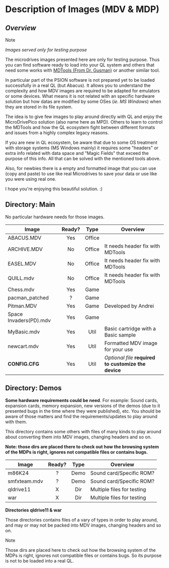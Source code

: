# Description of Images (MDV & MDP)
## _Overview_

> [!NOTE]
> _Images served only for testing purpose_

The microdrives images presented here are only for testing purpose. Thus you can find software ready to load into your QL system and others that need some works with [MDTools (From Dr. Gusman)](https://github.com/gusmanb/micropicodrive/releases/tag/V1.0.0.0) or another similar tool.

In particular part of the PSION software is not prepared yet to be loaded successfully in a real QL (but Abacus). It allows you to understand the complexity and how MDV images are required to be adapted for emulators or some devices. What means it is not related with an specific hardware solution but how datas are modified by some OSes (_ie. MS Windows_) when they are stored in its file system.

The idea is to give few images to play around directly with QL and enjoy the MicroDrivePico solution (also name here as MPD). Others to learn to control the MDTools and how the QL ecosystem fight between different formats and issues from a highly complex legacy reasons.

If you are new in QL ecosystem, be aware that due to some OS treatment with storage systems (MS Windows mainly) it requires some "headers" or extra info related with data space and "Magic Fields" that exceed the purpose of this info. All that can be solved with the mentioned tools above.

Also, for newbies there is a empty and formatted image that you can use (copy and paste) to use like real Microdrives to save your data or use like you were using real one.

I hope you're enjoying this beautiful solution. :)

## Directory: Main
No particular hardware needs for those images.


| Image | Ready? | Type | Overview |
| ------ | :--: | :--: | ---- |
| ABACUS.MDV | Yes | Office |  |
| ARCHIVE.MDV | No | Office | It needs header fix with MDTools |
| EASEL.MDV | No | Office | It needs header fix with MDTools |
| QUILL.mdv | No | Office | It needs header fix with MDTools |
| Chess.mdv | Yes | Game |  |
| pacman_patched | ? | Game |  |
| Pitman.MDV | Yes | Game | Developed by Andrei |
| Space Invaders(PD).mdv | Yes | Game |  |
| MyBasic.mdv | Yes | Util | Basic cartridge with a Basic sample |
| newcart.mdv | Yes | Util | Formatted MDV image for your use |
| **CONFIG.CFG** | Yes | Util | _Optional file_ **required to customize the device** |


## Directory: Demos
**Some hardware requirements could be need**. For example: Sound cards, expansion cards, memory expansion, new versions of the demos (due to it presented bugs in the time where they were published), etc. You should be aware of those matters and find the requirements/updates to play around with them.

This directory contains some others with files of many kinds to play around about converting them into MDV images, changing headers and so on.

**Note: those dirs are placed there to check out how the browsing system of the MDPs is right, ignores not compatible files or contains bugs.**


| Image | Ready? | Type | Overview |
| ------ | :--: | :--: | ---- |
| m86K24 | ? | Demo | Sound card/Specific ROM? |
| smfxteam.mdv | ? | Demo | Sound card/Specific ROM? |
| qldrive11 | X | Dir | Multiple files for testing |
| war | X | Dir | Multiple files for testing |


**Directories qldrive11 & war**

Those directories contains files of a vary of types in order to play around, and may or may not be packed into MDV images, changing headers and so on.

> [!NOTE]
> Those dirs are placed here to check out how the browsing system of the MDPs is right, ignores not compatible files or contains bugs. So its purpose is not to be loaded into a real QL.

